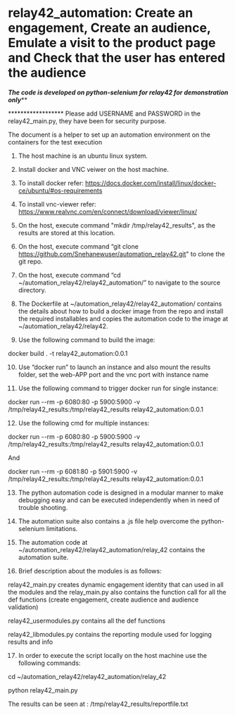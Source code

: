 # relay42_automation: Create an engagement, Create an audience, Emulate a visit to the product page and Check that the user has entered the audience

***The code is developed on python-selenium for relay42 for demonstration only*****

****************** Please add USERNAME and PASSWORD in the relay42_main.py, they have been for security purpose.

The document is a helper to set up an automation environment on the containers for the test execution

1. The host machine is an ubuntu linux system.

2. Install docker and VNC veiwer on the host machine.

3. To install docker refer: https://docs.docker.com/install/linux/docker-ce/ubuntu/#os-requirements

4. To install vnc-viewer refer: https://www.realvnc.com/en/connect/download/viewer/linux/

5. On the host, execute command "mkdir /tmp/relay42_results", as the results are stored at this location.

6. On the host, execute command “git clone https://github.com/Snehanewuser/automation_relay42.git" to clone the git repo.

7. On the host, execute command “cd ~/automation_relay42/relay42_automation/” to navigate to the source directory.

8. The Dockerfile at ~/automation_relay42/relay42_automation/ contains the details about how to build a docker image from the repo and install the required installables and copies the automation code to the image at ~/automation_relay42/relay42.

9. Use the following command to build the image:

docker build . -t relay42_automation:0.0.1

10. Use “docker run” to launch an instance and also mount the results folder, set the web-APP port and the vnc port with instance name

11. Use the following command to trigger docker run for single instance:

docker run --rm -p 6080:80 -p 5900:5900 -v /tmp/relay42_results:/tmp/relay42_results relay42_automation:0.0.1

12. Use the following cmd for multiple instances:

docker run --rm -p 6080:80 -p 5900:5900 -v /tmp/relay42_results:/tmp/relay42_results relay42_automation:0.0.1

And

docker run --rm -p 6081:80 -p 5901:5900 -v /tmp/relay42_results:/tmp/relay42_results relay42_automation:0.0.1

13. The python automation code is designed in a modular manner to make debugging easy and can be executed independently when in need of trouble shooting.

14. The automation suite also contains a  .js file help overcome the python-selenium limitations.

15. The automation code at ~/automation_relay42/relay42_automation/relay_42 contains the automation suite.

16. Brief description about the modules is as follows:

relay42_main.py creates dynamic engagement identity that can used in all the modules and the relay_main.py also contains the function call for all the def functions (create engagement, create audience and audience validation)

relay42_usermodules.py contains all the def functions

relay42_libmodules.py contains the reporting module used for logging results and info

17. In order to execute the script locally on the host machine use the following commands:

cd ~/automation_relay42/relay42_automation/relay_42

python relay42_main.py

The results can be seen at : /tmp/relay42_results/reportfile.txt
